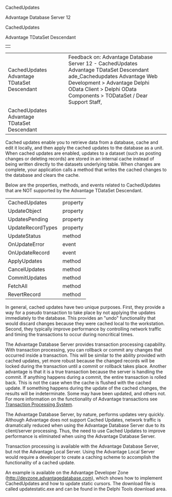 CachedUpdates




Advantage Database Server 12  

CachedUpdates

Advantage TDataSet Descendant

|  |
| --- |
|  |

|  |  |  |  |  |
| --- | --- | --- | --- | --- |
| CachedUpdates  Advantage TDataSet Descendant |  |  | Feedback on: Advantage Database Server 12 - CachedUpdates Advantage TDataSet Descendant ade\_Cachedupdates Advantage Web Development > Advantage Delphi OData Client > Delphi OData Components > TODataSet / Dear Support Staff, |  |
| CachedUpdates  Advantage TDataSet Descendant |  |  |  |  |

Cached updates enable you to retrieve data from a database, cache and edit it locally, and then apply the cached updates to the database as a unit. When cached updates are enabled, updates to a dataset (such as posting changes or deleting records) are stored in an internal cache instead of being written directly to the datasets underlying table. When changes are complete, your application calls a method that writes the cached changes to the database and clears the cache.

Below are the properties, methods, and events related to CachedUpdates that are NOT supported by the Advantage TDataSet Descendant.

|  |  |
| --- | --- |
| CachedUpdates | property |
| UpdateObject | property |
| UpdatesPending | property |
| UpdateRecordTypes | property |
| UpdateStatus | method |
| OnUpdateError | event |
| OnUpdateRecord | event |
| ApplyUpdates | method |
| CancelUpdates | method |
| CommitUpdates | method |
| FetchAll | method |
| RevertRecord | method |

In general, cached updates have two unique purposes. First, they provide a way for a pseudo transaction to take place by not applying the updates immediately to the database. This provides an "undo" functionality that would discard changes because they were cached local to the workstation. Second, they typically improve performance by controlling network traffic and timing the transactions to occur during noncritical times.

The Advantage Database Server provides transaction processing capability. With transaction processing, you can rollback or commit any changes that occurred inside a transaction. This will be similar to the ability provided with cached updates, yet more robust because the changed records will be locked during the transaction until a commit or rollback takes place. Another advantage is that it is a true transaction because the server is handling the commit. If anything happens during a commit, the entire transaction is rolled back. This is not the case when the cache is flushed with the cached update. If something happens during the update of the cached changes, the results will be indeterminate. Some may have been updated, and others not. For more information on the functionality of Advantage transactions see [Transaction Processing System](master_transaction_processing_system.htm).

The Advantage Database Server, by nature, performs updates very quickly. Although Advantage does not support Cached Updates, network traffic is dramatically reduced when using the Advantage Database Server due to its client/server processing. Thus, the need to use Cached Updates to improve performance is eliminated when using the Advantage Database Server.

Transaction processing is available with the Advantage Database Server, but not the Advantage Local Server. Using the Advantage Local Server would require a developer to create a caching scheme to accomplish the functionality of a cached update.

An example is available on the Advantage Developer Zone (http://devzone.advantagedatabase.com), which shows how to implement CachedUpdates and how to update static cursors. The download file is called updatestatic.exe and can be found in the Delphi Tools download area.